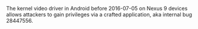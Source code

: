 The kernel video driver in Android before 2016-07-05 on Nexus 9 devices allows attackers to gain privileges via a crafted application, aka internal bug 28447556.